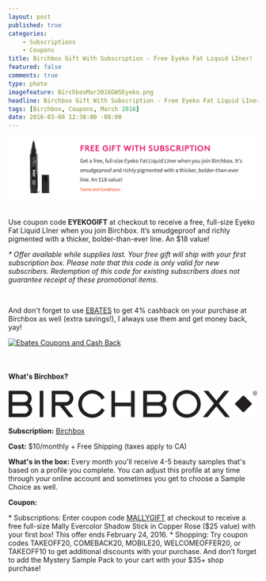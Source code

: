 ```yaml
---
layout: post
published: true
categories: 
    - Subscriptions
    - Coupons
title: Birchbox Gift With Subscription - Free Eyeko Fat Liquid LIner!
featured: false
comments: true
type: photo
imagefeature: BirchboxMar2016GWSEyeko.png
headline: Birchbox Gift With Subscription - Free Eyeko Fat Liquid LIner!
tags: [Birchbox, Coupons, March 2016]
date: 2016-03-08 12:38:00 -08:00
---
```


<center><a href="https://www.birchbox.com/invite/whatsupmailbox" target="_blank">
<img src="/images/BirchboxMar2016GWS.png" border="0" style="border:none;max-width:100%;" />
</a></center>

<br>

<p>Use coupon code <b>EYEKOGIFT</b> at checkout to receive a free, full-size Eyeko Fat Liquid LIner when you join Birchbox. It’s smudgeproof and richly pigmented with a thicker, bolder-than-ever line. An $18 value!</p>

<p><i>* Offer available while supplies last. Your free gift will ship with your first subscription box. Please note that this code is only valid for new subscribers. Redemption of this code for existing subscribers does not guarantee receipt of these promotional items.</i></p>

<br>

<p>And don't forget to use <a href="http://www.ebates.com/rf.do?referrerid=nFbj2DqrCN%2BpB5AWKzmAFQ%3D%3D&eeid=30337" target="_blank">EBATES</a> to get 4% cashback on your purchase at Birchbox as well (extra savings!), I always use them and get money back, yay!</p>

<a href='http://www.ebates.com/rf.do?referrerid=nFbj2DqrCN%2BpB5AWKzmAFQ%3D%3D&eeid=28585' target='_blank' rel='nofollow'><img src='http://www.ebates.com/referral/2012/global_files/images/ebates_logo.png' alt='Ebates Coupons and Cash Back' height='31' width='171' border='0'/></a>

<br>

<H4>What's Birchbox?</H4>

<center><a href="https://www.birchbox.com/invite/whatsupmailbox" target="_blank">
<img src="/images/BirchboxLogo.png" border="0" style="border:none;max-width:100%;" alt="Birchbox!" />
</a></center>

<p><b>Subscription:</b> <a href="https://www.birchbox.com/invite/whatsupmailbox" target="_blank">Birchbox</a></p>
<p><b>Cost:</b> $10/monthly + Free Shipping (taxes apply to CA)</p>
<p><b>What's in the box:</b> Every month you'll receive 4-5 beauty samples that's based on a profile you complete. You can adjust this profile at any time through your online account and sometimes you get to choose a Sample Choice as well.</p>
<p><b>Coupon:</b></p>
* Subscriptions: Enter coupon code <a href="https://www.birchbox.com/invite/whatsupmailbox" target="_blank">MALLYGIFT</a> at checkout to receive a free full-size Mally Evercolor Shadow Stick in Copper Rose ($25 value) with your first box! This offer ends February 24, 2016.
* Shopping: Try coupon codes TAKEOFF20, COMEBACK20, MOBILE20, WELCOMEOFFER20, or TAKEOFF10 to get additional discounts with your purchase. And don’t forget to add the Mystery Sample Pack to your cart with your $35+ shop purchase!
